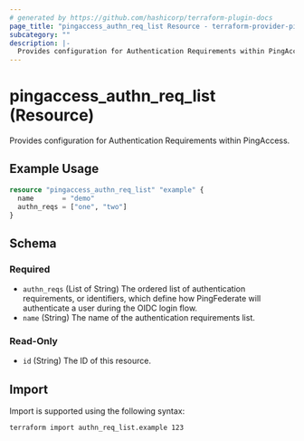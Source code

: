 ```yaml
---
# generated by https://github.com/hashicorp/terraform-plugin-docs
page_title: "pingaccess_authn_req_list Resource - terraform-provider-pingaccess"
subcategory: ""
description: |-
  Provides configuration for Authentication Requirements within PingAccess.
---
```


# pingaccess_authn_req_list (Resource)

Provides configuration for Authentication Requirements within PingAccess.

## Example Usage

```terraform
resource "pingaccess_authn_req_list" "example" {
  name       = "demo"
  authn_reqs = ["one", "two"]
}
```

<!-- schema generated by tfplugindocs -->
## Schema

### Required

- `authn_reqs` (List of String) The ordered list of authentication requirements, or identifiers, which define how PingFederate will authenticate a user during the OIDC login flow.
- `name` (String) The name of the authentication requirements list.

### Read-Only

- `id` (String) The ID of this resource.

## Import

Import is supported using the following syntax:

```shell
terraform import authn_req_list.example 123
```
